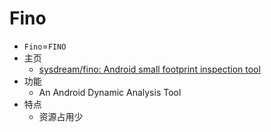 # Fino

* `Fino`=`FINO`
* 主页
  * [sysdream/fino: Android small footprint inspection tool](https://github.com/sysdream/fino)
* 功能
  * An Android Dynamic Analysis Tool
* 特点
  * 资源占用少
